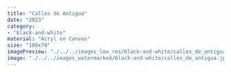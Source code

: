 ```yaml
---
title: "Calles de Antigua"
date: "2023"
category: 
- "black-and-white"
material: "Acryl on Canvas"
size: "100x70"
imagePreview: "./../../images_low_res/black-and-white/calles_de_antigua.jpg"
image: "./../../images_watermarked/black-and-white/calles_de_antigua.jpg"
---
```

